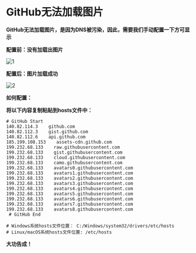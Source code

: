 # GitHub无法加载图片

**GitHub无法加载图片，是因为DNS被污染，因此，需要我们手动配置一下方可显示**

**配置前：没有加载出图片**

![1](https://github.com/linl-sec/linlsec.github.io/tree/main/images/日常操作配置/1.png)

**配置后：图片加载成功**

![2](https://github.com/linl-sec/linlsec.github.io/tree/main/images/日常操作配置/2.png)

**如何配置：**

**将以下内容复制粘贴到hosts文件中：**

```shell
# GitHub Start
140.82.114.3    github.com
140.82.112.3    gist.github.com
140.82.112.6    api.github.com
185.199.108.153    assets-cdn.github.com
199.232.68.133    raw.githubusercontent.com
199.232.68.133    gist.githubusercontent.com
199.232.68.133    cloud.githubusercontent.com
199.232.68.133    camo.githubusercontent.com
199.232.68.133    avatars0.githubusercontent.com
199.232.68.133    avatars1.githubusercontent.com
199.232.68.133    avatars2.githubusercontent.com
199.232.68.133    avatars3.githubusercontent.com
199.232.68.133    avatars4.githubusercontent.com
199.232.68.133    avatars5.githubusercontent.com
199.232.68.133    avatars6.githubusercontent.com
199.232.68.133    avatars7.githubusercontent.com
199.232.68.133    avatars8.githubusercontent.com
 # GitHub End
```

```shell
# Windows系统hosts文件位置： C:/Windows/system32/drivers/etc/hosts
# Linux/macOS系统hosts文件位置: /etc/hosts
```

**大功告成！**

